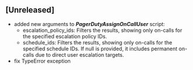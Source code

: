 ## [Unreleased]
  - added new arguments to ***PagerDutyAssignOnCallUser*** script:
    - escalation_policy_ids: Filters the results, showing only on-calls for the specified escalation
        policy IDs.
    - schedule_ids: Filters the results, showing only on-calls for the specified schedule
        IDs. If null is provided, it includes permanent on-calls due to direct user
        escalation targets.
  - fix TypeError exception